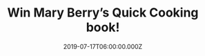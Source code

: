 ---
campaign-uuid: "c-510d7464-90bf-4c32-b673-3e32f945e103"
type: "Competition"
category: "Gifts"
date: "2019-07-17T06:00:00.000Z"
end-date: "2019-09-17T23:59:00.000Z"
disable-form: false
is_promoted: true
has_entry_page: true
title: "Win Mary Berry’s Quick Cooking book!"
competition-description: "<p>Mary Berry is the nation's favourite baker and author\
  \ of over 70 books, including the bestselling Mary Berry Cooks, Mary Berry's Absolute\
  \ Favourites, Mary Berry At Home and Mary Berry’s Baking Bible & now she is back\
  \ and quicker than ever before! Mary Berry's Quick Cooking is filled with utterly\
  \ reliable, always delicious fast dishes.</p>\n<p>We are giving away a copy to you.\
  \ Click below for a chance to win.</p>\n"
hero-header: "Win Mary Berry’s Quick Cooking book!"
terms-confirmation: "N/A"
banner-img: "https://assets.expresslyapp.com/asset-9490e5d7-4647-4e2b-af70-c608ecc40739.jpg"
logo-left-href: "http://club.expressly.io"
logo-left-image: "https://assets.expresslyapp.com/asset-c673751c-07d5-49be-924f-a9005db4e4ed.jpg"
logo-left-title: "Expressly Club"
bg-image-hero: "https://assets.expresslyapp.com/asset-cc4216b7-b3f6-40e5-b1e4-d2fbf5ed48ef.jpg"
bg-image-first: "https://assets.expresslyapp.com/asset-aa0505c7-5568-4ace-a47a-90db1ba86972.jpg"
section1-content: "<p>Mary Berry is back and quicker than ever before! Mary Berry's\
  \ Quick Cooking is filled with utterly reliable, always delicious fast dishes. Need\
  \ a quick family supper? Try Mary's Midweek Chicken, Mozzarella and Tomato Bake.\
  \ Craving a classic in a hurry? You need Mary's Quick Beef Ragù. Whatever your recipe\
  \ needs, Mary has a speedy solution for you.</p>\n<p>Mary Berry's Quick Cooking\
  \ is the brand-new, official tie-in cookbook to the major BBC Two series.</p>\n"
entry-title: "Win Mary Berry’s Quick Cooking book!"
entry-content: "<p>Enter the draw to win Mary Berry’s Quick Cooking book by completing\
  \ the form below before 23:59 on the 17th of September 2019.</p>\n"
has-winner: false
prize-description: "Win Mary Berry’s Quick Cooking book!"
special-conditions: "Multiple entries are allowed up to one every day."
country-restrictions:
- "GB"
---